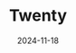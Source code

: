 ---  
layout: startup_page  
title: "Twenty"  
id: "twenty.com"  
permalink: "/twentytwenty.com11182024/"  
website: "https://twenty.com/"  
funding_round: ""  
funding_amount: "$5M"  
investors: "Mathilde Collin (Front founder), Dharmesh Shah (HubSpot founder), Pierre Burgy and Aurélien Georget (Strapi founders), Sergei Anikin (former CEO/CTO at Pipedrive), Runa Capital, Y Combinator, Automattic"  
about: "Twenty is building an open-source CRM platform, available on GitHub under an AGPLv3 license. It aims to be a serious competitor to Salesforce by offering a flexible, customizable platform with a community-driven approach and extensibility through APIs. The platform allows users to create custom objects and fields, enabling broader use cases beyond traditional sales."  
markets: "CRM, Open Source"  
hq: "San Francisco, California, United States"  
founded_year: "2023"  
linkedin: "https://www.linkedin.com/company/twenty"  
twitter: "https://twitter.com/twentycrm"  
instagram: ""  
facebook: ""  
crunchbase: "https://www.crunchbase.com/organization/twenty-6919"  
pitchbook: "https://pitchbook.com/profiles/company/534586-33"  

date_display: "18-Nov-2024"  
date: "2024-11-18"

# SEO Optimization  
meta_title: "Twenty -  Funding ($5M)"  
meta_description: "Twenty, Twenty is building an open-source CRM platform, available on GitHub under an AGPLv3 license. It aims to be a serious competitor to Salesforce by offer..."  
meta_keywords: "Twenty, CRM, Open Source,  funding"  
canonical_url: "https://startup.projectstartups.com/twentytwenty.com11182024/"  
---